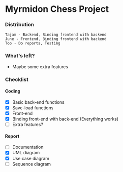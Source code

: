 # Myrmidon Chess Project

### Distribution
```
Tajam - Backend, Binding frontend with backend
June - Frontend, Binding frontend with backend
Too - Do reports, Testing
```
### What's left?
- Maybe some extra features
### Checklist
#### Coding
- [x] Basic back-end functions
- [x] Save-load functions
- [x] Front-end
- [x] Binding front-end with back-end (Everything works)
- [ ] Extra features?
#### Report
- [ ] Documentation
- [x] UML diagram
- [x] Use case diagram
- [ ] Sequence diagram
